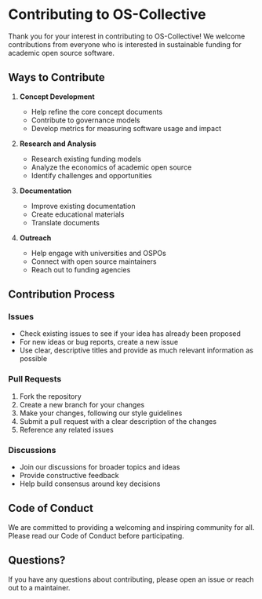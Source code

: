 # Contributing to OS-Collective

Thank you for your interest in contributing to OS-Collective! We welcome contributions from everyone who is interested in sustainable funding for academic open source software.

## Ways to Contribute

1. **Concept Development**
   - Help refine the core concept documents
   - Contribute to governance models
   - Develop metrics for measuring software usage and impact

2. **Research and Analysis**
   - Research existing funding models
   - Analyze the economics of academic open source
   - Identify challenges and opportunities

3. **Documentation**
   - Improve existing documentation
   - Create educational materials
   - Translate documents

4. **Outreach**
   - Help engage with universities and OSPOs
   - Connect with open source maintainers
   - Reach out to funding agencies

## Contribution Process

### Issues

- Check existing issues to see if your idea has already been proposed
- For new ideas or bug reports, create a new issue
- Use clear, descriptive titles and provide as much relevant information as possible

### Pull Requests

1. Fork the repository
2. Create a new branch for your changes
3. Make your changes, following our style guidelines
4. Submit a pull request with a clear description of the changes
5. Reference any related issues

### Discussions

- Join our discussions for broader topics and ideas
- Provide constructive feedback
- Help build consensus around key decisions

## Code of Conduct

We are committed to providing a welcoming and inspiring community for all. Please read our Code of Conduct before participating.

## Questions?

If you have any questions about contributing, please open an issue or reach out to a maintainer. 